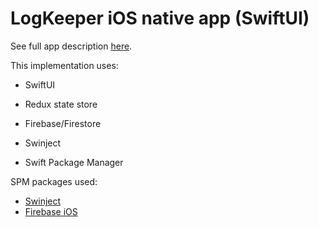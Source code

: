 # LogKeeper iOS native app (SwiftUI)

See full app description [here](https://github.com/AlexeyPerov/Flutter-Log-Keeper-Tool).

This implementation uses:

- SwiftUI
- Redux state store

- Firebase/Firestore
- Swinject
- Swift Package Manager

SPM packages used:
- [Swinject](https://github.com/Swinject/Swinject.git)
- [Firebase iOS](https://github.com/firebase/firebase-ios-sdk.git)
